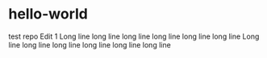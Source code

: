 # hello-world
test repo
Edit 1
Long line long line long line long line long line long line
Long line long line long line long line long line long line
